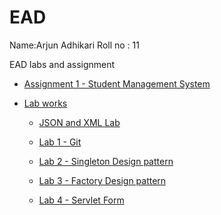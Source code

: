 # EAD
Name:Arjun Adhikari
Roll no : 11
 
EAD labs and assignment

- [Assignment 1 - Student Management System](https://github.com/arjunq21/ead/tree/main/assignments/assignment1)


- [Lab works](https://github.com/arjunq21/ead/tree/main/labs)

    - [JSON and XML Lab](https://github.com/arjunq21/ead/tree/main/json_and_xml)

    - [Lab 1 - Git](https://github.com/arjunq21/ead/tree/main/labs/lab1)

    - [Lab 2 - Singleton Design pattern](https://github.com/arjunq21/ead/tree/main/labs/lab2)

    - [Lab 3 - Factory Design pattern](https://github.com/arjunq21/ead/tree/main/labs/lab3)

    - [Lab 4 - Servlet Form](https://github.com/arjunq21/ead/tree/main/labs/lab4)
